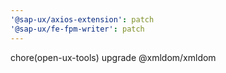 ```yaml
---
'@sap-ux/axios-extension': patch
'@sap-ux/fe-fpm-writer': patch
---
```


chore(open-ux-tools) upgrade @xmldom/xmldom
